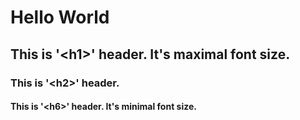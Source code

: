 # Hello World
## This is \'\<h1>\' header. It's maximal font size.
### This is \'\<h2>\' header.
#### This is \'\<h6>\' header. It's minimal font size.
